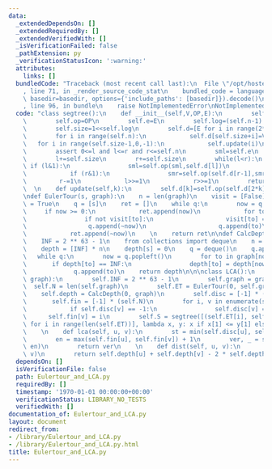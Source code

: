 ```yaml
---
data:
  _extendedDependsOn: []
  _extendedRequiredBy: []
  _extendedVerifiedWith: []
  _isVerificationFailed: false
  _pathExtension: py
  _verificationStatusIcon: ':warning:'
  attributes:
    links: []
  bundledCode: "Traceback (most recent call last):\n  File \"/opt/hostedtoolcache/Python/3.10.8/x64/lib/python3.10/site-packages/onlinejudge_verify/documentation/build.py\"\
    , line 71, in _render_source_code_stat\n    bundled_code = language.bundle(stat.path,\
    \ basedir=basedir, options={'include_paths': [basedir]}).decode()\n  File \"/opt/hostedtoolcache/Python/3.10.8/x64/lib/python3.10/site-packages/onlinejudge_verify/languages/python.py\"\
    , line 96, in bundle\n    raise NotImplementedError\nNotImplementedError\n"
  code: "class segtree():\n    def __init__(self,V,OP,E):\n        self.n=len(V)\n\
    \        self.op=OP\n        self.e=E\n        self.log=(self.n-1).bit_length()\n\
    \        self.size=1<<self.log\n        self.d=[E for i in range(2*self.size)]\n\
    \        for i in range(self.n):\n            self.d[self.size+i]=V[i]\n     \
    \   for i in range(self.size-1,0,-1):\n            self.update(i)\n\n    def prod(self,l,r):\n\
    \        assert 0<=l and l<=r and r<=self.n\n        sml=self.e\n        smr=self.e\n\
    \        l+=self.size\n        r+=self.size\n        while(l<r):\n           \
    \ if (l&1):\n                sml=self.op(sml,self.d[l])\n                l+=1\n\
    \            if (r&1):\n                smr=self.op(self.d[r-1],smr)\n       \
    \         r-=1\n            l>>=1\n            r>>=1\n        return self.op(sml,smr)\n\
    \  \n    def update(self,k):\n        self.d[k]=self.op(self.d[2*k],self.d[2*k+1])\n\
    \ndef EulerTour(s, graph):\n    n = len(graph)\n    visit = [False] * n\n    visit[s]\
    \ = True\n    q = [s]\n    ret = []\n    while q:\n        now = q.pop()\n   \
    \     if now >= 0:\n            ret.append(now)\n            for to in graph[now][::-1]:\n\
    \                if not visit[to]:\n                    visit[to] = True\n   \
    \                 q.append(~now)\n                    q.append(to)\n        else:\n\
    \            ret.append(~now)\n    \n    return ret\n\ndef CalcDepth(s, graph):\n\
    \    INF = 2 ** 63 - 1\n    from collections import deque\n    n = len(graph)\n\
    \    depth = [INF] * n\n    depth[s] = 0\n    q = deque()\n    q.append(s)\n \
    \   while q:\n        now = q.popleft()\n        for to in graph[now]:\n     \
    \       if depth[to] == INF:\n                depth[to] = depth[now] + 1\n   \
    \             q.append(to)\n    return depth\n\n\nclass LCA():\n    def __init__(self,\
    \ graph):\n        self.INF = 2 ** 63 - 1\n        self.graph = graph\n      \
    \  self.N = len(self.graph)\n        self.ET = EulerTour(0, self.graph)\n    \
    \    self.depth = CalcDepth(0, graph)\n        self.disc = [-1] * (self.N)\n \
    \       self.fin = [-1] * (self.N)\n        for i, v in enumerate(self.ET):\n\
    \            if self.disc[v] == -1:\n                self.disc[v] = i\n      \
    \      self.fin[v] = i\n        self.S = segtree([(self.ET[i], self.depth[self.ET[i]])\
    \ for i in range(len(self.ET))], lambda x, y: x if x[1] <= y[1] else y, (-1, self.INF))\n\
    \    \n    def lca(self, u, v):\n        st = min(self.disc[u], self.disc[v])\n\
    \        en = max(self.fin[u], self.fin[v]) + 1\n        ver, _ = self.S.prod(st,\
    \ en)\n        return ver\n    \n    def dist(self, u, v):\n        a = self.lca(u,\
    \ v)\n        return self.depth[u] + self.depth[v] - 2 * self.depth[a]\n    \n"
  dependsOn: []
  isVerificationFile: false
  path: Eulertour_and_LCA.py
  requiredBy: []
  timestamp: '1970-01-01 00:00:00+00:00'
  verificationStatus: LIBRARY_NO_TESTS
  verifiedWith: []
documentation_of: Eulertour_and_LCA.py
layout: document
redirect_from:
- /library/Eulertour_and_LCA.py
- /library/Eulertour_and_LCA.py.html
title: Eulertour_and_LCA.py
---
```

